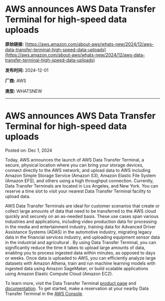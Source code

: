 # AWS announces AWS Data Transfer Terminal for high-speed data uploads

**原始链接:** [https://aws.amazon.com/about-aws/whats-new/2024/12/aws-data-transfer-terminal-high-speed-data-uploads](https://aws.amazon.com/about-aws/whats-new/2024/12/aws-data-transfer-terminal-high-speed-data-uploads)

**发布时间:** 2024-12-01

**厂商:** AWS

**类型:** WHATSNEW

---
# AWS announces AWS Data Transfer Terminal for high-speed data uploads

Posted on: Dec 1, 2024 

Today, AWS announces the launch of AWS Data Transfer Terminal, a secure, physical location where you can bring your storage devices, connect directly to the AWS network, and upload data to AWS including Amazon Simple Storage Service (Amazon S3), Amazon Elastic File System (Amazon EFS), and others using a high throughput connection. Currently, Data Transfer Terminals are located in Los Angeles, and New York. You can reserve a time slot to visit your nearest Data Transfer Terminal facility to upload data.  
  
AWS Data Transfer Terminals are ideal for customer scenarios that create or collect large amounts of data that need to be transferred to the AWS cloud quickly and securely on an as-needed basis. These use cases span various industries and applications, including video production data for processing in the media and entertainment industry, training data for Advanced Driver Assistance Systems (ADAS) in the automotive industry, migrating legacy data in the financial services industry, and uploading equipment sensor data in the industrial and agricultural . By using Data Transfer Terminal, you can significantly reduce the time it takes to upload large amounts of data, enabling you to process ingested data within minutes, as opposed to days or weeks. Once data is uploaded to AWS, you can efficiently analyze large datasets with Amazon Athena, train and run machine learning models with ingested data using Amazon SageMaker, or build scalable applications using Amazon Elastic Compute Cloud (Amazon EC2).  
  
To learn more, visit the Data Transfer Terminal [product page](https://aws.amazon.com/data-transfer-terminal/) and [documentation](https://docs.aws.amazon.com/datatransferterminal/latest/userguide/what-is-dtt.html). To get started, make a reservation at your nearby Data Transfer Terminal in the [AWS Console](https://console.aws.amazon.com/datatransferterminal).
